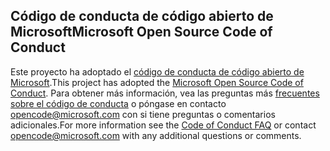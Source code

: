 ## <a name="microsoft-open-source-code-of-conduct"></a><span data-ttu-id="0880f-101">Código de conducta de código abierto de Microsoft</span><span class="sxs-lookup"><span data-stu-id="0880f-101">Microsoft Open Source Code of Conduct</span></span>
<span data-ttu-id="0880f-102">Este proyecto ha adoptado el [código de conducta de código abierto de Microsoft](https://opensource.microsoft.com/codeofconduct/).</span><span class="sxs-lookup"><span data-stu-id="0880f-102">This project has adopted the [Microsoft Open Source Code of Conduct](https://opensource.microsoft.com/codeofconduct/).</span></span>
<span data-ttu-id="0880f-103">Para obtener más información, vea las preguntas más [frecuentes sobre el código de conducta](https://opensource.microsoft.com/codeofconduct/faq/) o póngase en contacto [opencode@microsoft.com](mailto:opencode@microsoft.com) con si tiene preguntas o comentarios adicionales.</span><span class="sxs-lookup"><span data-stu-id="0880f-103">For more information see the [Code of Conduct FAQ](https://opensource.microsoft.com/codeofconduct/faq/) or contact [opencode@microsoft.com](mailto:opencode@microsoft.com) with any additional questions or comments.</span></span>